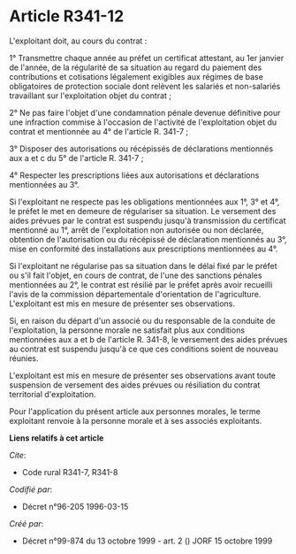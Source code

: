 # Article R341-12

L'exploitant doit, au cours du contrat :

1° Transmettre chaque année au préfet un certificat attestant, au 1er janvier de l'année, de la régularité de sa situation au
regard du paiement des contributions et cotisations légalement exigibles aux régimes de base obligatoires de protection
sociale dont relèvent les salariés et non-salariés travaillant sur l'exploitation objet du contrat ;

2° Ne pas faire l'objet d'une condamnation pénale devenue définitive pour une infraction commise à l'occasion de l'activité
de l'exploitation objet du contrat et mentionnée au 4° de l'article R. 341-7 ;

3° Disposer des autorisations ou récépissés de déclarations mentionnés aux a et c du 5° de l'article R. 341-7 ;

4° Respecter les prescriptions liées aux autorisations et déclarations mentionnées au 3°.

Si l'exploitant ne respecte pas les obligations mentionnées aux 1°, 3° et 4°, le préfet le met en demeure de régulariser sa
situation. Le versement des aides prévues par le contrat est suspendu jusqu'à transmission du certificat mentionné au 1°,
arrêt de l'exploitation non autorisée ou non déclarée, obtention de l'autorisation ou du récépissé de déclaration mentionnés
au 3°, mise en conformité des installations aux prescriptions mentionnées au 4°.

Si l'exploitant ne régularise pas sa situation dans le délai fixé par le préfet ou s'il fait l'objet, en cours de contrat, de
l'une des sanctions pénales mentionnées au 2°, le contrat est résilié par le préfet après avoir recueilli l'avis de la
commission départementale d'orientation de l'agriculture. L'exploitant est mis en mesure de présenter ses observations.

Si, en raison du départ d'un associé ou du responsable de la conduite de l'exploitation, la personne morale ne satisfait plus
aux conditions mentionnées aux a et b de l'article R. 341-8, le versement des aides prévues au contrat est suspendu jusqu'à
ce que ces conditions soient de nouveau réunies.

L'exploitant est mis en mesure de présenter ses observations avant toute suspension de versement des aides prévues ou
résiliation du contrat territorial d'exploitation.

Pour l'application du présent article aux personnes morales, le terme exploitant renvoie à la personne morale et à ses
associés exploitants.

**Liens relatifs à cet article**

_Cite_:

  - Code rural R341-7, R341-8

_Codifié par_:

  - Décret n°96-205 1996-03-15

_Créé par_:

  - Décret n°99-874 du 13 octobre 1999 - art. 2 () JORF 15 octobre 1999
